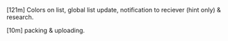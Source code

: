 [121m] Colors on list, global list update, notification to reciever (hint only) & research.

[10m] packing & uploading.